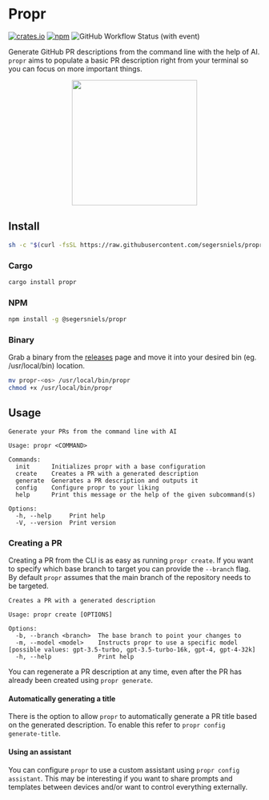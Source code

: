 # Propr

[![crates.io](https://img.shields.io/crates/v/propr.svg)](https://crates.io/crates/propr)
[![npm](https://img.shields.io/npm/v/@segersniels/propr)](https://www.npmjs.com/package/@segersniels/propr)
![GitHub Workflow Status (with event)](https://img.shields.io/github/actions/workflow/status/segersniels/propr-cli/ci.yml)

Generate GitHub PR descriptions from the command line with the help of AI. 
`propr` aims to populate a basic PR description right from your terminal so you can focus on more important things.

<p align="center">
<img src="./resources/logo.png" width="250">

## Install

```bash
sh -c "$(curl -fsSL https://raw.githubusercontent.com/segersniels/propr-cli/master/scripts/install.sh)"
```

### Cargo

```bash
cargo install propr
```

### NPM

```bash
npm install -g @segersniels/propr
```

### Binary

Grab a binary from the [releases](https://github.com/segersniels/propr-cli/releases) page and move it into your desired bin (eg. /usr/local/bin) location.

```bash
mv propr-<os> /usr/local/bin/propr
chmod +x /usr/local/bin/propr
```

## Usage

```
Generate your PRs from the command line with AI

Usage: propr <COMMAND>

Commands:
  init      Initializes propr with a base configuration
  create    Creates a PR with a generated description
  generate  Generates a PR description and outputs it
  config    Configure propr to your liking
  help      Print this message or the help of the given subcommand(s)

Options:
  -h, --help     Print help
  -V, --version  Print version
```

### Creating a PR

Creating a PR from the CLI is as easy as running `propr create`. If you want to specify which base branch to target you can provide the `--branch` flag. By default `propr` assumes that the main branch of the repository needs to be targeted.

```
Creates a PR with a generated description

Usage: propr create [OPTIONS]

Options:
  -b, --branch <branch>  The base branch to point your changes to
  -m, --model <model>    Instructs propr to use a specific model [possible values: gpt-3.5-turbo, gpt-3.5-turbo-16k, gpt-4, gpt-4-32k]
  -h, --help             Print help
```

You can regenerate a PR description at any time, even after the PR has already been created using `propr generate`.

#### Automatically generating a  title

There is the option to allow `propr` to automatically generate a PR title based on the generated description. To enable this refer to `propr config generate-title`.

#### Using an assistant

You can configure `propr` to use a custom assistant using `propr config assistant`. This may be interesting if you want to share prompts and templates between devices and/or want to control everything externally.